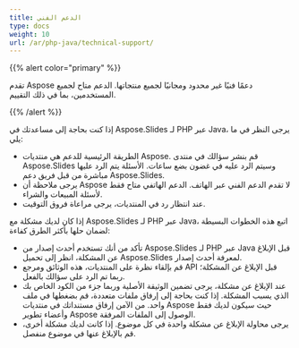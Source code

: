 ```yaml
---
title: الدعم الفني
type: docs
weight: 10
url: /ar/php-java/technical-support/
---
```


{{% alert color="primary" %}} 

تقدم Aspose دعمًا فنيًا غير محدود ومجانيًا لجميع منتجاتها. الدعم متاح لجميع المستخدمين، بما في ذلك التقييم.

{{% /alert %}} 

إذا كنت بحاجة إلى مساعدتك في Aspose.Slides لـ PHP عبر Java، يرجى النظر في ما يلي:

- الطريقة الرئيسية للدعم هي منتديات Aspose. قم بنشر سؤالك في منتدى Aspose.Slides وسيتم الرد عليه في غضون بضع ساعات. الأسئلة يتم الرد عليها مباشرة من قبل فريق دعم Aspose.Slides.
- يرجى ملاحظة أن Aspose لا تقدم الدعم الفني عبر الهاتف. الدعم الهاتفي متاح فقط لأسئلة المبيعات والشراء.
- عند انتظار رد في المنتديات، يرجى مراعاة فروق التوقيت.

إذا كان لديك مشكلة مع Aspose.Slides لـ PHP عبر Java، اتبع هذه الخطوات البسيطة لضمان حلها بأكثر الطرق كفاءة:

- تأكد من أنك تستخدم أحدث إصدار من Aspose.Slides لـ PHP عبر Java قبل الإبلاغ عن المشكلة، انظر إلى تحميل Aspose.Slides لمعرفة أحدث إصدار.
- قم بإلقاء نظرة على المنتديات، هذه الوثائق ومرجع API قبل الإبلاغ عن المشكلة؛ ربما تم الرد على سؤالك بالفعل.
- عند الإبلاغ عن مشكلة، يرجى تضمين الوثيقة الأصلية وربما جزء من الكود الخاص بك الذي يسبب المشكلة. إذا كنت بحاجة إلى إرفاق ملفات متعددة، قم بضغطها في ملف واحد. من الآمن إرفاق مستنداتك في منتديات Aspose حيث سيكون لديك فقط وأعضاء تطوير Aspose الوصول إلى الملفات المرفقة.
- يرجى محاولة الإبلاغ عن مشكلة واحدة في كل موضوع. إذا كانت لديك مشكلة أخرى، قم بالإبلاغ عنها في موضوع منفصل.